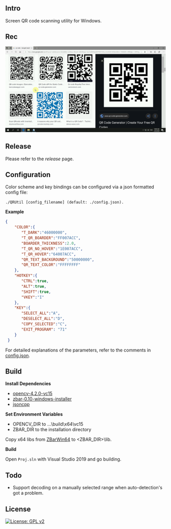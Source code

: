 ## Intro

Screen QR code scanning utility for Windows.

## Rec

![rec](ReadMe/rec.gif)

## Release

Please refer to the *release* page.

## Configuration

Color scheme and key bindings can be configured via a json formatted config file:

```shell
./QRUtil [config_filename] (default: ./config.json).
```

**Example**

```json
{
    "COLOR":{
       "T_DARK":"46000000",
       "T_QR_BOARDER":"FF007ACC",
       "BOARDER_THICKNESS":2.0, 
       "T_QR_NO_HOVER":"1E007ACC",
       "T_QR_HOVER":"64007ACC",
       "QR_TEXT_BACKGROUND":"50000000",
       "QR_TEXT_COLOR":"FFFFFFFF"
    },
    "HOTKEY":{ 
       "CTRL":true,
       "ALT":true,
       "SHIFT":true,
       "VKEY":"I"
    },
    "KEY":{
       "SELECT_ALL":"A",
       "DESELECT_ALL":"D",
       "COPY_SELECTED":"C",
       "EXIT_PROGRAM": "71"
    }
 }
```

For detailed explanations of the parameters, refer to the comments in [config.json](./QRUtil/config.json).

## Build

**Install Dependencies**

- [opencv-4.2.0-vc15](https://sourceforge.net/projects/opencvlibrary/files/4.2.0/opencv-4.2.0-vc14_vc15.exe/download)
- [zbar-0.10-windows-installer](http://sourceforge.net/projects/zbar/files/zbar/0.10/zbar-0.10-setup.exe/download)
- [jsoncpp](https://github.com/open-source-parsers/jsoncpp)

**Set Environment Variables**

- OPENCV_DIR to ...\build\x64\vc15
- ZBAR_DIR to the installation directory

Copy x64 libs from [ZBarWin64](https://github.com/dani4/ZBarWin64/tree/master/lib) to <ZBAR_DIR>\lib.

**Build**

Open `Proj.sln` with Visual Studio 2019 and go building.

## Todo

- Support decoding on a manually selected range when auto-detection's got a problem.

## License

[![License: GPL v2](https://img.shields.io/badge/License-GPL%20v2-blue.svg)](https://www.gnu.org/licenses/old-licenses/gpl-2.0.en.html)

